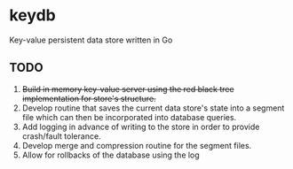 # keydb
Key-value persistent data store written in Go 

## TODO 
1. ~~Build in memory key-value server using the red black tree implementation for store's structure.~~  
2. Develop routine that saves the current data store's state into a segment file which can then be incorporated into database queries. 
3. Add logging in advance of writing to the store in order to provide crash/fault tolerance. 
4. Develop merge and compression routine for the segment files. 
5. Allow for rollbacks of the database using the log